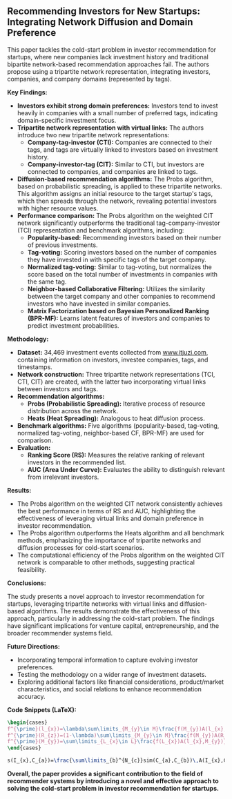 ## Recommending Investors for New Startups: Integrating Network Diffusion and Domain Preference 

This paper tackles the cold-start problem in investor recommendation for startups, where new companies lack investment history and traditional bipartite network-based recommendation approaches fail.  The authors propose using a tripartite network representation, integrating investors, companies, and company domains (represented by tags).

**Key Findings:**

* **Investors exhibit strong domain preferences:** Investors tend to invest heavily in companies with a small number of preferred tags, indicating domain-specific investment focus.
* **Tripartite network representation with virtual links:** The authors introduce two new tripartite network representations:
    * **Company-tag-investor (CTI):** Companies are connected to their tags, and tags are virtually linked to investors based on investment history.
    * **Company-investor-tag (CIT):** Similar to CTI, but investors are connected to companies, and companies are linked to tags. 
* **Diffusion-based recommendation algorithms:** The Probs algorithm, based on probabilistic spreading, is applied to these tripartite networks. This algorithm assigns an initial resource to the target startup's tags, which then spreads through the network, revealing potential investors with higher resource values.
* **Performance comparison:** The Probs algorithm on the weighted CIT network significantly outperforms the traditional tag-company-investor (TCI) representation and benchmark algorithms, including:
    * **Popularity-based:** Recommending investors based on their number of previous investments.
    * **Tag-voting:** Scoring investors based on the number of companies they have invested in with specific tags of the target company.
    * **Normalized tag-voting:** Similar to tag-voting, but normalizes the score based on the total number of investments in companies with the same tag.
    * **Neighbor-based Collaborative Filtering:** Utilizes the similarity between the target company and other companies to recommend investors who have invested in similar companies.
    * **Matrix Factorization based on Bayesian Personalized Ranking (BPR-MF):** Learns latent features of investors and companies to predict investment probabilities. 

**Methodology:**

* **Dataset:** 34,469 investment events collected from www.itjuzi.com, containing information on investors, investee companies, tags, and timestamps.
* **Network construction:** Three tripartite network representations (TCI, CTI, CIT) are created, with the latter two incorporating virtual links between investors and tags.
* **Recommendation algorithms:** 
    * **Probs (Probabilistic Spreading):** Iterative process of resource distribution across the network.
    * **Heats (Heat Spreading):** Analogous to heat diffusion process.
* **Benchmark algorithms:**  Five algorithms (popularity-based, tag-voting, normalized tag-voting, neighbor-based CF, BPR-MF) are used for comparison.
* **Evaluation:** 
    * **Ranking Score (RS):** Measures the relative ranking of relevant investors in the recommended list.
    * **AUC (Area Under Curve):** Evaluates the ability to distinguish relevant from irrelevant investors.

**Results:**

* The Probs algorithm on the weighted CIT network consistently achieves the best performance in terms of RS and AUC, highlighting the effectiveness of leveraging virtual links and domain preference in investor recommendation. 
* The Probs algorithm outperforms the Heats algorithm and all benchmark methods, emphasizing the importance of tripartite networks and diffusion processes for cold-start scenarios.
* The computational efficiency of the Probs algorithm on the weighted CIT network is comparable to other methods, suggesting practical feasibility.

**Conclusions:**

The study presents a novel approach to investor recommendation for startups, leveraging tripartite networks with virtual links and diffusion-based algorithms. The results demonstrate the effectiveness of this approach, particularly in addressing the cold-start problem. The findings have significant implications for venture capital, entrepreneurship, and the broader recommender systems field.

**Future Directions:**

* Incorporating temporal information to capture evolving investor preferences.
* Testing the methodology on a wider range of investment datasets.
* Exploring additional factors like financial considerations, product/market characteristics, and social relations to enhance recommendation accuracy.

**Code Snippets (LaTeX):**

```latex
\begin{cases}
f^{\prime}(l_{x})=\lambda\sum\limits_{M_{y}\in M}\frac{f(M_{y})A(l_{x},M_{y})}{k_{M_{y}-l}},\\
f^{\prime}(R_{z})=(1-\lambda)\sum\limits_{M_{y}\in M}\frac{f(M_{y})A(R_{z},M_{y})}{k_{M_{y}-k}},\\
f^{\prime}(M_{y})=\sum\limits_{L_{x}\in L}\frac{f(L_{x})A(l_{x},M_{y})}{k_{l_{x}}}+ \sum\limits_{R_{z}\in R}\frac{f(R_{z})A(R_{z},M_{y})}{k_{R_{z}}}.
\end{cases}
```

```latex
s(I_{x},C_{a})=\frac{\sum\limits_{b}^{N_{c}}sim(C_{a},C_{b})\,A(I_{x},C_{b})}{ \sum\limits_{b}^{N_{c}}sim(C_{a},C_{b})}
```

**Overall, the paper provides a significant contribution to the field of recommender systems by introducing a novel and effective approach to solving the cold-start problem in investor recommendation for startups.** 
